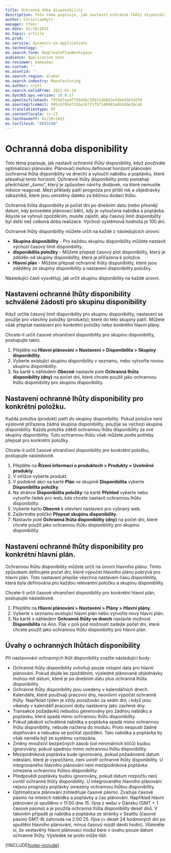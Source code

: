 ```yaml
---
title: Ochranná doba disponibility
description: Toto téma popisuje, jak nastavit ochranné lhůty disponibility, když používáte optimalizaci plánování. Ochranná lhůta disponibility označuje váš plánovací horizont a limit.
author: ChristianRytt
manager: tfehr
ms.date: 01/18/2021
ms.topic: article
ms.prod: ''
ms.service: dynamics-ax-applications
ms.technology: ''
ms.search.form: ReqCreatePlanWorkspace
audience: Application User
ms.reviewer: kamaybac
ms.custom: ''
ms.assetid: ''
ms.search.region: Global
ms.search.industry: Manufacturing
ms.author: crytt
ms.search.validFrom: 2021-01-18
ms.dyn365.ops.version: 10.0.17
ms.openlocfilehash: f970d7aa9f758d3bc35b7a1b9d1e43be928fd250
ms.sourcegitcommit: 995c678b4715be267f1f97148902a6b3dde3bcab
ms.translationtype: HT
ms.contentlocale: cs-CZ
ms.lasthandoff: 01/20/2021
ms.locfileid: "5033198"
---
```

# <a name="coverage-time-fences"></a>Ochranná doba disponibility

Toto téma popisuje, jak nastavit *ochranné lhůty* disponibility, když používáte optimalizaci plánování. Plánovači mohou definovat horizont plánování (ochranná lhůta disponibility ve dnech) a vyloučit nabídku a poptávku, které přesahují tento horizont. Ochranné lhůty disponibility proto pomáhají předcházet „šumu“, který je způsoben návrhy dodávek, na které nemusíte měsíce reagovat. Mezi příklady patří prognóza pro příští rok a objednávky zákazníků, které jsou umístěny daleko za běžnou dodací lhůtu.

Ochranná lhůta disponibility je počet dní po dnešním datu (nebo přesněji datum, kdy provedete plánovací běh), kdy je vyloučena nabídka a poptávka. Abyste se vyhnuli zpožděním, musíte zajistit, aby časový limit disponibility byl delší než celková doba realizace. Výchozí systémová hodnota je 100 dní.

Ochranné lhůty disponibility můžete určit na každé z následujících úrovní:

- **Skupina disponibility** - Pro každou skupinu disponibility můžete nastavit výchozí časový limit disponibility.
- **disponibilita položky** - Můžete přepsat časový plot disponibility, který je zděděn od skupiny disponibility, která je přiřazena k položce.
- **Hlavní plán** - Můžete přepsat ochranné lhůty disponibility, které jsou zděděny ze skupiny disponibility a nastavení disponibility položky.

Následující části vysvětlují, jak určit skupinu disponibility na každé úrovni.

## <a name="set-a-coverage-time-fence-for-a-coverage-group"></a>Nastavení ochranné lhůty disponibility schválené žádosti pro skupinu disponibility

Když určíte časový limit disponibility pro skupinu disponibility, nastavení se použije pro všechny položky (produkty), které do této skupiny patří. Můžete však přepsat nastavení pro konkrétní položky nebo konkrétní hlavní plány.

Chcete-li určit časové ohraničení disponibility pro skupinu disponibility, postupujte takto.

1. Přejděte na **Hlavní plánování \> Nastavení \> Disponibilita \> Skupiny disponibility**.
1. Vyberte existující skupinu disponibility v seznamu, nebo vytvořte novou skupinu disponibility.
1. Na kartě s náhledem **Obecné** nastavte pole **Ochranná lhůta disponibility (dny)** na počet dní, které chcete použít jako ochrannou lhůtu disponibility pro skupinu disponibility.

## <a name="set-a-coverage-time-fence-for-a-specific-item"></a>Nastavení ochranné lhůty disponibility pro konkrétní položku.

Každá položka (produkt) patří do skupiny disponibility. Pokud položce není výslovně přiřazena žádná skupina disponibility, použije se výchozí skupina disponibility. Každá položka zdědí ochrannou lhůtu disponibility ze své skupiny disponibility. Tuto ochrannou lhůtu však můžete podle potřeby přepsat pro konkrétní položky.

Chcete-li určit časové ohraničení disponibility pro konkrétní položku, postupujte následovně.

1. Přejděte na **Řízení informací o produktech \> Produkty \> Uvolněné produkty**.
1. V mřížce vyberte produkt.
1. V podokně akcí na kartě **Plán** ve skupině **Disponibilita** vyberte **Disponibilita položky**.
1. Na stránce **Disponibilita položky** na kartě **Přehled** vyberte nebo vytvořte řádek pro web, kde chcete nastavit ochrannou lhůtu disponibility.
1. Vyberte kartu **Obecné** k otevření nastavení pro vybraný web.
1. Zaškrtněte políčko **Přepsat skupinu disponibility**.
1. Nastavte pole **Ochranná lhůta disponibility (dny)** na počet dní, které chcete použít jako ochrannou lhůtu disponibility pro skupinu disponibility.

## <a name="set-a-coverage-time-fence-for-a-specific-master-plan"></a>Nastavení ochranné lhůty disponibility pro konkrétní hlavní plán.

Ochrannou lhůtu disponibility můžete určit na úrovni hlavního plánu: Tímto způsobem definujete počet dní, které výpočet hlavního plánu pokrývá pro hlavní plán. Toto nastavení přepíše všechna nastavení času disponibility, která byla definována pro každou relevantní položku a skupinu disponibility.

Chcete-li určit časové ohraničení disponibility pro konkrétní hlavní plán, postupujte následovně.

1. Přejděte na **Hlavní plánování \> Nastavení \> Plány \> Hlavní plány**.
1. Vyberte v seznamu existující hlavní plán nebo vytvořte nový hlavní plán.
1. Na kartě s náhledem **Ochranné lhůty ve dnech** nastavte možnost **Disponibilita** na *Ano*. Pak v poli pod možností zadejte počet dní, které chcete použít jako ochrannou lhůtu disponibility pro hlavní plán.

## <a name="considerations-for-coverage-time-fences"></a>Úvahy o ochranných lhůtách disponibility

Při nastavování ochranných lhůt disponibility zvažte následující body:

- Ochranné lhůty disponibility ovlivňují pouze vstupní data pro hlavní plánování. Pokud dojde ke zpožděním, výsledné plánované objednávky mohou mít datum, které je po dnešním datu plus ochranná lhůta disponibility.
- Ochranné lhůty disponibility jsou uvedeny v kalendářních dnech. Kalendáře, které používají pracovní dny, neovlivní výpočet ochranné lhůty. Například týden je vždy považován za sedm dní, i když jsou víkendy v kalendáři pracovní doby nastaveny jako zavřené dny.
- Transakce požadavků nebudou generovány pro žádnou nabídku a poptávku, která spadá mimo ochrannou lhůtu disponibility.
- Pokud jakákoli schválená nabídka a poptávka spadá mimo ochrannou lhůtu disponibility, nebude načtena do modulu. Proto nespustí žádné doplňování a nebudou se počítat zpoždění. Tato nabídka a poptávka by však neměla být ze systému vymazána.
- Změny množství bezpečných zásob (od minimálních klíčů) budou ignorovány, pokud spadnou mimo ochrannou lhůtu disponibility.
- Mezipodniková poptávka bude ignorována, pokud požadované datum odeslání, které je vypočítáno, není uvnitř ochranné lhůty disponibility. U integrovaného hlavního plánování není mezipodniková poptávka omezena ochrannou lhůtou disponibility.
- Předpovědi poptávky budou ignorovány, pokud datum rozpočtu není uvnitř ochranné lhůty disponibility. U integrovaného hlavního plánování nejsou prognózy poptávky omezeny ochrannou lhůtou disponibility.
- Optimalizace plánování zohledňuje časové pásmo. Zvažuje časové pásmo na místech nabídky a poptávky a čas plánování. Například hlavní plánování je spuštěno v 11:00 dne 15. října z webu v Dánsku (GMT + 1 časové pásmo) a je použita ochranná lhůta disponibility deset dnů. V takovém případě je nabídka a poptávka ze stránky v Seattlu (časové pásmo GMT-8) zahrnuta na 2:00 25. října (= deset 24 hodinových dní po spuštění hlavního plánování, minus časový rozdíl devíti hodin). Všimněte si, že vestavěný hlavní plánovací modul bere v úvahu pouze datum ochranné lhůty. Výsledek se proto může lišit.


[!INCLUDE[footer-include](../../../includes/footer-banner.md)]